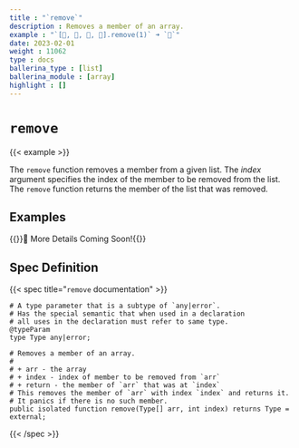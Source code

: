 ```yaml
---
title : "`remove`"
description : Removes a member of an array.
example : "`[🍎, 🍇, 🍌, 🍓].remove(1)` ➜ `🍇`"
date: 2023-02-01
weight : 11062
type : docs
ballerina_type : [list]
ballerina_module : [array]
highlight : []
---
```


# `remove`

{{< example >}}

The `remove` function removes a member from a given list. The _index_ argument specifies the index of the member to be removed from the list. The `remove` function returns the member of the list that was removed.

## Examples

{{<hint>}}🚧 More Details Coming Soon!{{</hint>}}

## Spec Definition

{{< spec title="`remove` documentation" >}}

```ballerina
# A type parameter that is a subtype of `any|error`.
# Has the special semantic that when used in a declaration
# all uses in the declaration must refer to same type.
@typeParam
type Type any|error;

# Removes a member of an array.
#
# + arr - the array
# + index - index of member to be removed from `arr`
# + return - the member of `arr` that was at `index`
# This removes the member of `arr` with index `index` and returns it.
# It panics if there is no such member.
public isolated function remove(Type[] arr, int index) returns Type = external;
```

{{< /spec >}}
